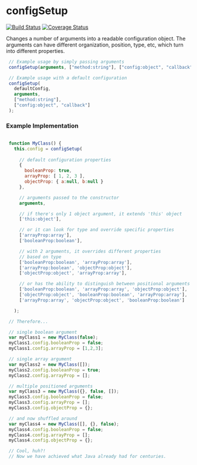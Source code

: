 # configSetup
[![Build Status](https://travis-ci.org/ezzygemini/ezzy-config-setup.svg?branch=master)](https://travis-ci.org/ezzygemini/ezzy-config-setup)
[![Coverage Status](https://coveralls.io/repos/github/ezzygemini/ezzy-config-setup/badge.svg?branch=master)](https://coveralls.io/github/ezzygemini/ezzy-config-setup?branch=master)

Changes a number of arguments into a readable configuration object.
The arguments can have different organization, position, type, etc, which
turn into different properties.

```js
 // Example usage by simply passing arguments
 configSetup(arguments, ["method:string"], ["config:object", "callback"]);
```

```js
 // Example usage with a default configuration
 configSetup(
   defaultConfig,
   arguments,
   ["method:string"],
   ["config:object", "callback"]
 );
```

###  Example Implementation
```js
 
 function MyClass() {
   this.config = configSetup(
     
     // default configuration properties
     {
       booleanProp: true,
       arrayProp: [ 1, 2, 3 ],
       objectProp: { a:null, b:null }
     },

     // arguments passed to the constructor
     arguments,

     // if there's only 1 object argument, it extends 'this' object
     ['this:object'],

     // or it can look for type and override specific properties
     ['arrayProp:array'],
     ['booleanProp:boolean'],

     // with 2 arguments, it overrides different properties
     // based on type
     ['booleanProp:boolean', 'arrayProp:array'],
     ['arrayProp:boolean', 'objectProp:object'],
     ['objectProp:object', 'arrayProp:array'],

     // or has the ability to distinguish between positional arguments
     ['booleanProp:boolean', 'arrayProp:array', 'objectProp:object'],
     ['objectProp:object', 'booleanProp:boolean', 'arrayProp:array'],
     ['arrayProp:array', 'objectProp:object', 'booleanProp:boolean']

   );

 // Therefore...

 // single boolean argument
 var myClass1 = new MyClass(false);
 myClass1.config.booleanProp = false;
 myClass1.config.arrayProp = [1,2,3];

 // single array argument
 var myClass2 = new MyClass([]);
 myClass2.config.booleanProp = true;
 myClass2.config.arrayProp = [];

 // multiple positioned arguments
 var myClass3 = new MyClass({}, false, []);
 myClass3.config.booleanProp = false;
 myClass3.config.arrayProp = [];
 myClass3.config.objectProp = {};

 // and now shuffled around
 var myClass4 = new MyClass([], {}, false);
 myClass4.config.booleanProp = false;
 myClass4.config.arrayProp = [];
 myClass4.config.objectProp = {};

 // Cool, huh?!
 // Now we have achieved what Java already had for centuries.

```

